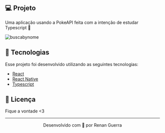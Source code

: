 ## 💻 Projeto

Uma aplicação usando a PokeAPI feita com a intenção de estudar Typescript 💜 

![buscabynome](https://user-images.githubusercontent.com/53278938/97652949-659cc700-1a3e-11eb-92c7-27c653efb096.png)

## 🚀 Tecnologias

Esse projeto foi desenvolvido utilizando as seguintes tecnologias:

- [React](https://reactjs.org/)
- [React Native](https://reactnative.dev)
- [Typescript](https://www.typescriptlang.org/)

## 📝 Licença

Fique a vontade <3

---

<p align="center">Desenvolvido com 💜 por Renan Guerra</p>
